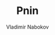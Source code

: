 ---
title: "Pnin"
subtitle: ""
description: ""
layout: book
author: Vladimir Nabokov
started: 
read: 
status: reading
rating: 0
color: 
cover: 
pages: 192
progress: 63.54
link: https://en.wikipedia.org/wiki/Pnin_(novel)
---